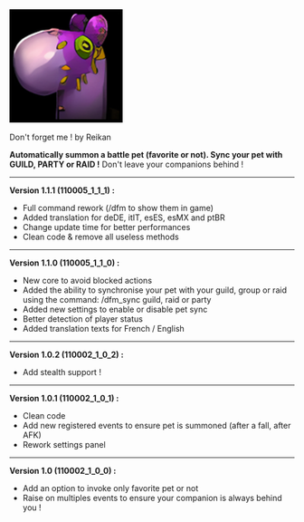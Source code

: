 <img src="./DontForgetMe_Icon.png" alt="Don't forget me !" width="200"/>

Don't forget me ! by Reikan

**Automatically summon a battle pet (favorite or not). Sync your pet with GUILD, PARTY or RAID !**
Don't leave your companions behind !

_________________________________________________________
**Version 1.1.1 (110005_1_1_1) :**

- Full command rework (/dfm to show them in game)
- Added translation for deDE, itIT, esES, esMX and ptBR
- Change update time for better performances
- Clean code & remove all useless methods

_________________________________________________________
**Version 1.1.0 (110005_1_1_0) :**
- New core to avoid blocked actions
- Added the ability to synchronise your pet with your guild, group or raid using the command: /dfm_sync guild, raid or party
- Added new settings to enable or disable pet sync
- Better detection of player status
- Added translation texts for French / English

_________________________________________________________
**Version 1.0.2 (110002_1_0_2) :**
- Add stealth support !
  
_________________________________________________________
**Version 1.0.1 (110002_1_0_1) :**
- Clean code
- Add new registered events to ensure pet is summoned (after a fall, after AFK)
- Rework settings panel
  
_________________________________________________________
**Version 1.0 (110002_1_0_0) :**
- Add an option to invoke only favorite pet or not
- Raise on multiples events to ensure your companion is always behind you !
